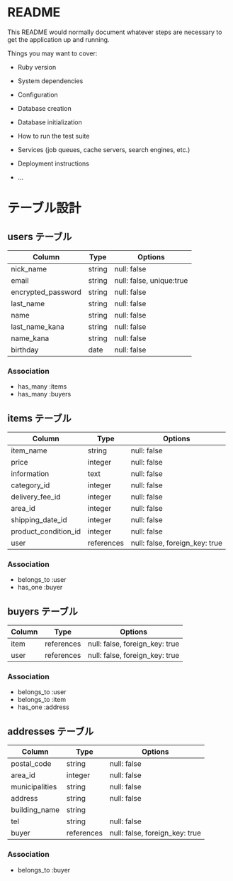 # README

This README would normally document whatever steps are necessary to get the
application up and running.

Things you may want to cover:

* Ruby version

* System dependencies

* Configuration

* Database creation

* Database initialization

* How to run the test suite

* Services (job queues, cache servers, search engines, etc.)

* Deployment instructions

* ...

# テーブル設計

## users テーブル

| Column             | Type    | Options                  |
| ------------------ | ------- | ------------------------ |
| nick_name          | string  | null: false              |
| email              | string  | null: false, unique:true |
| encrypted_password | string  | null: false              |
| last_name          | string  | null: false              |
| name               | string  | null: false              |
| last_name_kana     | string  | null: false              |
| name_kana          | string  | null: false              |
| birthday           | date    | null: false              |

### Association

- has_many :items
- has_many :buyers


## items テーブル

| Column               | Type       | Options                        |
| -------------------- | ---------- | ------------------------------ |
| item_name            | string     | null: false                    |
| price                | integer    | null: false                    |
| information          | text       | null: false                    |
| category_id          | integer    | null: false                    |
| delivery_fee_id      | integer    | null: false                    |
| area_id              | integer    | null: false                    |
| shipping_date_id     | integer    | null: false                    |
| product_condition_id | integer    | null: false                    |
| user                 | references | null: false, foreign_key: true |

### Association

- belongs_to :user
- has_one :buyer


## buyers テーブル

| Column             | Type       | Options                        |
| ------------------ | ---------- | ------------------------------ |
| item               | references | null: false, foreign_key: true |
| user               | references | null: false, foreign_key: true |

### Association

- belongs_to :user
- belongs_to :item
- has_one :address


## addresses テーブル

| Column             | Type       | Options                        |
| ------------------ | ---------- | ------------------------------ |
| postal_code        | string     | null: false                    |
| area_id            | integer    | null: false                    |
| municipalities     | string     | null: false                    |
| address            | string     | null: false                    |
| building_name      | string     |                                |
| tel                | string     | null: false                    |
| buyer              | references | null: false, foreign_key: true |

### Association

- belongs_to :buyer